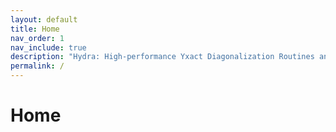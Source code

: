 ```yaml
---
layout: default
title: Home
nav_order: 1
nav_include: true
description: "Hydra: High-performance Yxact Diagonalization Routines and Algorithms"
permalink: /
---
```


# Home


